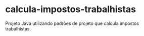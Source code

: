# calcula-impostos-trabalhistas
Projeto Java utilizando padrões de projeto que calcula impostos trabalhistas.
